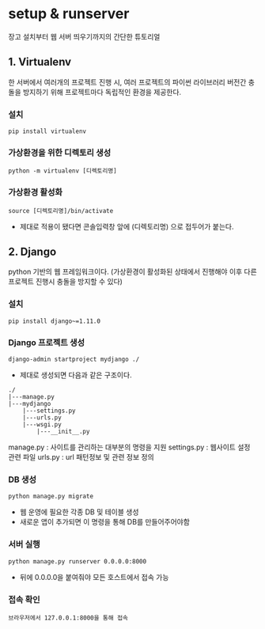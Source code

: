 # setup & runserver

장고 설치부터 웹 서버 띄우기까지의 간단한 튜토리얼

## 1. Virtualenv

한 서버에서 여러개의 프로젝트 진행 시, 여러 프로젝트의 파이썬 라이브러리 버전간 충돌을 방지하기 위해 프로젝트마다 독립적인 환경을 제공한다.

### 설치

```
pip install virtualenv
```

### 가상환경을 위한 디렉토리 생성

```
python -m virtualenv [디렉토리명]
```

### 가상환경 활성화

```
source [디렉토리명]/bin/activate
```
- 제대로 적용이 됐다면 콘솔입력창 앞에 (디렉토리명) 으로 접두어가 붙는다.


## 2. Django

python 기반의 웹 프레임워크이다. (가상환경이 활성화된 상태에서 진행해야 이후 다른 프로젝트 진행시 충돌을 방지할 수 있다)

### 설치

```
pip install django~=1.11.0
```

### Django 프로젝트 생성

```
django-admin startproject mydjango ./
```

- 제대로 생성되면 다음과 같은 구조이다.

```
./
|---manage.py
|---mydjango
    |---settings.py
    |---urls.py
    |---wsgi.py
        |---__init__.py
```

manage.py : 사이트를 관리하는 대부분의 명령을 지원
settings.py : 웹사이트 설정 관련 파일
urls.py : url 패턴정보 및 관련 정보 정의


### DB 생성

```
python manage.py migrate
```
- 웹 운영에 필요한 각종 DB 및 테이블 생성
- 새로운 앱이 추가되면 이 명령을 통해 DB를 만들어주어야함


### 서버 실행
```
python manage.py runserver 0.0.0.0:8000
```
- 뒤에 0.0.0.0을 붙여줘야 모든 호스트에서 접속 가능


### 접속 확인
```
브라우저에서 127.0.0.1:8000을 통해 접속
```




